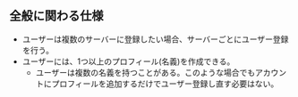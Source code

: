 ## 全般に関わる仕様
- ユーザーは複数のサーバーに登録したい場合、サーバーごとにユーザー登録を行う。
- ユーザーには、1つ以上のプロフィール(名義)を作成できる。
  - ユーザーは複数の名義を持つことがある。このような場合でもアカウントにプロフィールを追加するだけでユーザー登録し直す必要はない。
